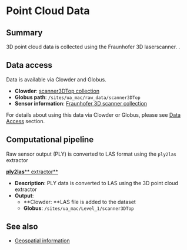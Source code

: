# Point Cloud Data

## Summary

3D point cloud data is collected using the Fraunhofer 3D laserscanner. .

## Data access

Data is available via Clowder and Globus.

* **Clowder**: [scanner3DTop collection](https://terraref.ncsa.illinois.edu/clowder/collection/5728c0a4e4b03269d7079ac0)
* **Globus path**:  `/sites/ua_mac/raw_data/scanner3DTop`
* **Sensor information**: [Fraunhofer 3D scanner collection](https://terraref.ncsa.illinois.edu/clowder/files/581793394f0ce77b66562ff9?dataset=581789af4f0ce77b6655d094&space=)

For details about using this data via Clowder or Globus, please see [Data Access](../how-to-access-data/) section.

## Computational pipeline

Raw sensor output \(PLY\) is converted to LAS format using the `ply2las` extractor

[**ply2las**](https://github.com/terraref/extractors-3dscanner)[** extractor**](https://github.com/terraref/extractors-3dscanner)

* **Description**: PLY data is converted to LAS using the 3D point cloud extractor
* **Output**: 
  * **Clowder: **LAS file is added to the dataset
  * **Globus**: `/sites/ua_mac/Level_1/scanner3DTop`

## See also

* [Geospatial information](geospatial-information.md)

